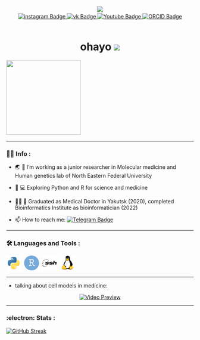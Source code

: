 <div id="header" align="center">
  <img src="https://media.giphy.com/media/JRlqKEzTDKci5JPcaL/giphy.gif" width="300"/>
</div>

<div id="badges" align="center">

  <a href="https://www.instagram.com/pwr_rng/">
    <img src="https://img.shields.io/badge/Instagram-gray?style=for-the-badge&logo=instagram&logoColor=white" alt="instagram Badge"/>
  </a>
  <a href="https://vk.com/lyonya_zhozhikov">
    <img src="https://img.shields.io/badge/vk-blue?style=for-the-badge&logo=vk&logoColor=white" alt="vk Badge"/>
  </a>
  <a href="https://www.youtube.com/@PWR_RNG">
    <img src="https://img.shields.io/badge/YouTube-red?style=for-the-badge&logo=youtube&logoColor=white" alt="Youtube Badge"/>
  </a>
  <a href="https://orcid.org/my-orcid?orcid=0000-0002-1107-0384">
    <img src="https://img.shields.io/badge/ORCID-black?style=for-the-badge&logo=orcid&logoColor=white" alt="ORCID Badge"/>
  </a>
  
</div>

<div id="badges" align="center">

<img src="https://komarev.com/ghpvc/?username=LyonyaZhozhikov&style=flat-square&color=blue" alt=""/>

<h1>
  ohayo
  <img src="https://media.giphy.com/media/hvRJCLFzcasrR4ia7z/giphy.gif" width="30px"/>
</h1>

</div>

<div align="left">
  <img src="https://media.giphy.com/media/1gPxynPQZT8w9RJNM3/giphy.gif" width="200" height="200"/>
</div>

---

### :man_technologist: Info :
- :earth_asia: :dna: I’m working as a junior researcher in Molecular medicine and Human genetics lab of North Eastern Federal University

- :microscope: :computer: Exploring Python and R for science and medicine

- :health_worker: :hospital: Graduated as Medical Doctor in Yakutsk (2020), completed Bioinformatics Institute as bioinformatician (2022)

- :mailbox: How to reach me: [![Telegram Badge](https://img.shields.io/badge/-Lyonya-gray?style=flat&logo=Telegram&logoColor=white)](https://t.me/LyonyaZhozhikov)


---

### :hammer_and_wrench: Languages and Tools :

<div>
  <img src="https://github.com/devicons/devicon/blob/master/icons/python/python-original.svg" title="python" alt="python" width="40" height="40"/>&nbsp;
  <img src="https://github.com/devicons/devicon/blob/master/icons/rstudio/rstudio-original.svg" title="rstudio" alt="rstudio" width="40" height="40"/>&nbsp;
  <img src="https://github.com/devicons/devicon/blob/master/icons/ssh/ssh-original-wordmark.svg" title="ssh" alt="ssh" width="40" height="40"/>&nbsp;
  <img src="https://github.com/devicons/devicon/blob/master/icons/linux/linux-original.svg" title="linux" alt="linux" width="40" height="40"/>&nbsp;

</div>

---

- talking about cell models in medicine:
<div style="text-align:center;">
  <a href="https://www.youtube.com/watch?v=6ObkTHkmO6U">
    <img src="https://img.youtube.com/vi/6ObkTHkmO6U/0.jpg" alt="Video Preview" style="max-width:200px;">
  </a>
</div>

---


### :electron: Stats :

[![GitHub Streak](http://github-readme-streak-stats.herokuapp.com?user=LyonyaZhozhikov&theme=dark&background=000000)](https://git.io/streak-stats)
